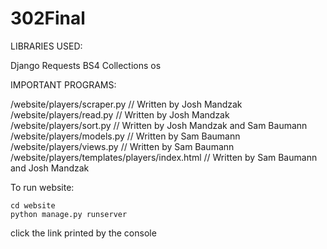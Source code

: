 # 302Final

LIBRARIES USED:

Django
Requests
BS4
Collections
os


IMPORTANT PROGRAMS:

/website/players/scraper.py                         // Written by Josh Mandzak
/website/players/read.py                            // Written by Josh Mandzak
/website/players/sort.py                            // Written by Josh Mandzak and Sam Baumann
/website/players/models.py                          // Written by Sam Baumann
/website/players/views.py                           // Written by Sam Baumann
/website/players/templates/players/index.html       // Written by Sam Baumann and Josh Mandzak


To run website:
```
cd website
python manage.py runserver
``` 

click the link printed by the console
